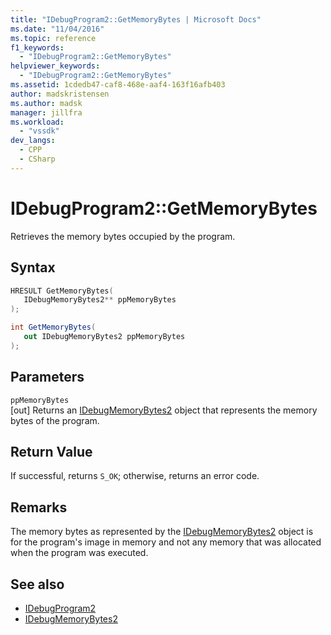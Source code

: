 ```yaml
---
title: "IDebugProgram2::GetMemoryBytes | Microsoft Docs"
ms.date: "11/04/2016"
ms.topic: reference
f1_keywords:
  - "IDebugProgram2::GetMemoryBytes"
helpviewer_keywords:
  - "IDebugProgram2::GetMemoryBytes"
ms.assetid: 1cdedb47-caf8-468e-aaf4-163f16afb403
author: madskristensen
ms.author: madsk
manager: jillfra
ms.workload:
  - "vssdk"
dev_langs:
  - CPP
  - CSharp
---
```

# IDebugProgram2::GetMemoryBytes
Retrieves the memory bytes occupied by the program.

## Syntax

```cpp
HRESULT GetMemoryBytes( 
   IDebugMemoryBytes2** ppMemoryBytes
);
```

```csharp
int GetMemoryBytes( 
   out IDebugMemoryBytes2 ppMemoryBytes
);
```

## Parameters
`ppMemoryBytes`\
[out] Returns an [IDebugMemoryBytes2](../../../extensibility/debugger/reference/idebugmemorybytes2.md) object that represents the memory bytes of the program.

## Return Value
 If successful, returns `S_OK`; otherwise, returns an error code.

## Remarks
 The memory bytes as represented by the [IDebugMemoryBytes2](../../../extensibility/debugger/reference/idebugmemorybytes2.md) object is for the program's image in memory and not any memory that was allocated when the program was executed.

## See also
- [IDebugProgram2](../../../extensibility/debugger/reference/idebugprogram2.md)
- [IDebugMemoryBytes2](../../../extensibility/debugger/reference/idebugmemorybytes2.md)